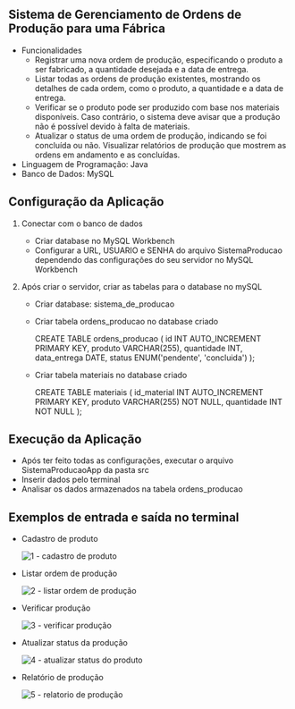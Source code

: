 ## Sistema de Gerenciamento de Ordens de Produção para uma Fábrica

- Funcionalidades
  - Registrar uma nova ordem de produção, especificando o produto a ser fabricado, a quantidade desejada e a data de entrega.
  - Listar todas as ordens de produção existentes, mostrando os detalhes de cada ordem, como o produto, a quantidade e a data de entrega.
  - Verificar se o produto pode ser produzido com base nos materiais disponíveis. Caso contrário, o sistema deve avisar que a produção não é possível devido à falta de materiais.
  - Atualizar o status de uma ordem de produção, indicando se foi concluída ou não.
    Visualizar relatórios de produção que mostrem as ordens em andamento e as concluídas.
- Linguagem de Programação: Java
- Banco de Dados: MySQL

## Configuração da Aplicação

1. Conectar com o banco de dados
   - Criar database no MySQL Workbench
   - Configurar a URL, USUARIO e SENHA do arquivo SistemaProducao dependendo das configurações do seu servidor no MySQL Workbench
2. Após criar o servidor, criar as tabelas para o database no mySQL

   - Criar database: sistema_de_producao
   - Criar tabela ordens_producao no database criado

     CREATE TABLE ordens_producao (
     id INT AUTO_INCREMENT PRIMARY KEY,
     produto VARCHAR(255),
     quantidade INT,
     data_entrega DATE,
     status ENUM('pendente', 'concluida')
     );

   - Criar tabela materiais no database criado

     CREATE TABLE materiais (
     id_material INT AUTO_INCREMENT PRIMARY KEY,
     produto VARCHAR(255) NOT NULL,
     quantidade INT NOT NULL
     );

## Execução da Aplicação

- Após ter feito todas as configurações, executar o arquivo SistemaProducaoApp da pasta src
- Inserir dados pelo terminal
- Analisar os dados armazenados na tabela ordens_producao

## Exemplos de entrada e saída no terminal
- Cadastro de produto

  ![1 - cadastro de produto](https://github.com/isinhah/sistema_de_producao/assets/100586957/4fe20de8-6d83-4375-8cf7-690f3ff0ca68)
  
- Listar ordem de produção

  ![2 - listar ordem de produção](https://github.com/isinhah/sistema_de_producao/assets/100586957/11872407-8ce5-4b81-8af9-fedc59387dd7)

- Verificar produção

  ![3 - verificar produção](https://github.com/isinhah/sistema_de_producao/assets/100586957/d52e82ff-4295-4e0a-b15c-59d253c3338d)
  
- Atualizar status da produção

  ![4 - atualizar status do produto](https://github.com/isinhah/sistema_de_producao/assets/100586957/521ae30e-d5e2-4c55-8cd8-d423d3ed5683)
  
- Relatório de produção

  ![5 - relatorio de produção](https://github.com/isinhah/sistema_de_producao/assets/100586957/0144c401-8d29-440b-981b-43f95a635108)

